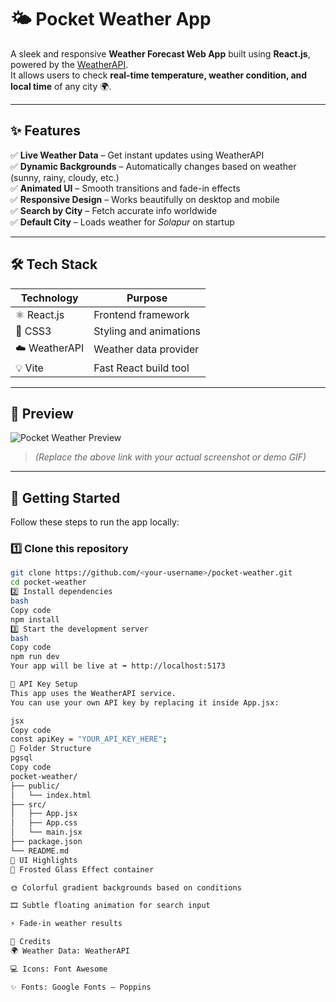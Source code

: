 # 🌤️ Pocket Weather App

A sleek and responsive **Weather Forecast Web App** built using **React.js**, powered by the [WeatherAPI](https://www.weatherapi.com/).  
It allows users to check **real-time temperature, weather condition, and local time** of any city 🌍.

---

## ✨ Features

✅ **Live Weather Data** – Get instant updates using WeatherAPI  
✅ **Dynamic Backgrounds** – Automatically changes based on weather (sunny, rainy, cloudy, etc.)  
✅ **Animated UI** – Smooth transitions and fade-in effects  
✅ **Responsive Design** – Works beautifully on desktop and mobile  
✅ **Search by City** – Fetch accurate info worldwide  
✅ **Default City** – Loads weather for *Solapur* on startup  

---

## 🛠️ Tech Stack

| Technology | Purpose |
|-------------|----------|
| ⚛️ React.js | Frontend framework |
| 🎨 CSS3 | Styling and animations |
| ☁️ WeatherAPI | Weather data provider |
| 💡 Vite | Fast React build tool |

---

## 📸 Preview

![Pocket Weather Preview](https://user-images.githubusercontent.com/placeholder/weather-preview.gif)

> *(Replace the above link with your actual screenshot or demo GIF)*

---

## 🚀 Getting Started

Follow these steps to run the app locally:

### 1️⃣ Clone this repository
```bash
git clone https://github.com/<your-username>/pocket-weather.git
cd pocket-weather
2️⃣ Install dependencies
bash
Copy code
npm install
3️⃣ Start the development server
bash
Copy code
npm run dev
Your app will be live at ➡️ http://localhost:5173

🔑 API Key Setup
This app uses the WeatherAPI service.
You can use your own API key by replacing it inside App.jsx:

jsx
Copy code
const apiKey = "YOUR_API_KEY_HERE";
🌈 Folder Structure
pgsql
Copy code
pocket-weather/
├── public/
│   └── index.html
├── src/
│   ├── App.jsx
│   ├── App.css
│   └── main.jsx
├── package.json
└── README.md
💅 UI Highlights
🧊 Frosted Glass Effect container

🌞 Colorful gradient backgrounds based on conditions

🎞️ Subtle floating animation for search input

⚡ Fade-in weather results

💖 Credits
🌍 Weather Data: WeatherAPI

💻 Icons: Font Awesome

✨ Fonts: Google Fonts – Poppins

